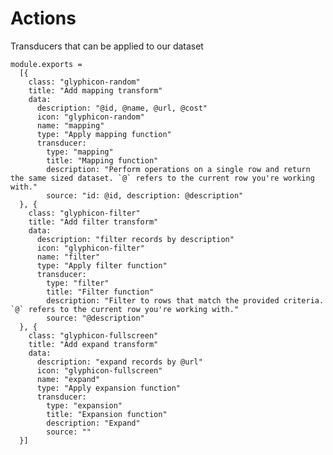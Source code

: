 Actions
=======

Transducers that can be applied to our dataset

    module.exports =
      [{
        class: "glyphicon-random"
        title: "Add mapping transform"
        data:
          description: "@id, @name, @url, @cost"
          icon: "glyphicon-random"
          name: "mapping"
          type: "Apply mapping function"
          transducer:
            type: "mapping"
            title: "Mapping function"
            description: "Perform operations on a single row and return the same sized dataset. `@` refers to the current row you're working with."
            source: "id: @id, description: @description"
      }, {
        class: "glyphicon-filter"
        title: "Add filter transform"
        data:
          description: "filter records by description"
          icon: "glyphicon-filter"
          name: "filter"
          type: "Apply filter function"
          transducer:
            type: "filter"
            title: "Filter function"
            description: "Filter to rows that match the provided criteria. `@` refers to the current row you're working with."
            source: "@description"
      }, {
        class: "glyphicon-fullscreen"
        title: "Add expand transform"
        data:
          description: "expand records by @url"
          icon: "glyphicon-fullscreen"
          name: "expand"
          type: "Apply expansion function"
          transducer:
            type: "expansion"
            title: "Expansion function"
            description: "Expand"
            source: ""
      }]
